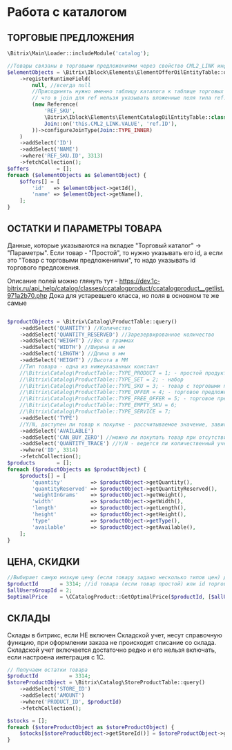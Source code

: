# Работа с каталогом

## ТОРГОВЫЕ ПРЕДЛОЖЕНИЯ
```php
\Bitrix\Main\Loader::includeModule('catalog');

//Товары связаны в торговыми предложениями через свойство CML2_LINK инфоблока торговых предложений. Тут пишется id товара.
$elementObjects = \Bitrix\Iblock\Elements\ElementOfferOilEntityTable::query()
    ->registerRuntimeField(
        null, //всегда null
        //Присодинять нужно именно таблицу каталога к таблице торговых предложений, иначе ошибка будет из-за того,
        // что в join для ref нельзя указывать вложенные поля типа ref.CML2_LINK.VALUE
        (new Reference(
            'REF_SKU',
            \Bitrix\Iblock\Elements\ElementCatalogOilEntityTable::class,
            Join::on('this.CML2_LINK.VALUE', 'ref.ID'),
        ))->configureJoinType(Join::TYPE_INNER)
    )
    ->addSelect('ID')
    ->addSelect('NAME')
    ->where('REF_SKU.ID', 3313)
    ->fetchCollection();
$offers         = [];
foreach ($elementObjects as $elementObject) {
    $offers[] = [
        'id'   => $elementObject->getId(),
        'name' => $elementObject->getName(),
    ];
}
```
## ОСТАТКИ И ПАРАМЕТРЫ ТОВАРА

Данные, которые указываются на вкладке "Торговый каталог" -> "Параметры".
Если товар - "Простой", то нужно указывать его id, а если это "Товар с торговыми предложениями", то надо указывать id торгового предложения.

Описание полей можно глянуть тут - https://dev.1c-bitrix.ru/api_help/catalog/classes/ccatalogproduct/ccatalogproduct__getlist.971a2b70.php
Дока для устаревшего класса, но поля в основном те же самые

```php

$productObjects = \Bitrix\Catalog\ProductTable::query()
    ->addSelect('QUANTITY') //Количество
    ->addSelect('QUANTITY_RESERVED') //Зарезервированное количество
    ->addSelect('WEIGHT') //Вес в граммах
    ->addSelect('WIDTH') //Ширина в мм
    ->addSelect('LENGTH') //Длина в мм
    ->addSelect('HEIGHT') //Высота в ММ
    //Тип товара - одна из нижеуказанных констант
    //\Bitrix\Catalog\ProductTable::TYPE_PRODUCT = 1; - простой продукт
    //\Bitrix\Catalog\ProductTable::TYPE_SET = 2; - набор
    //\Bitrix\Catalog\ProductTable::TYPE_SKU = 3; - товар с торговыми предложениями
    //\Bitrix\Catalog\ProductTable::TYPE_OFFER = 4; - торговое предложение
    //\Bitrix\Catalog\ProductTable::TYPE_FREE_OFFER = 5; - торговое предложение без привязки к товару (обычно такого быть не должно)
    //\Bitrix\Catalog\ProductTable::TYPE_EMPTY_SKU = 6;
    //\Bitrix\Catalog\ProductTable::TYPE_SERVICE = 7;
    ->addSelect('TYPE')
    //Y/N, доступен ли товар к покупке - рассчитываемое значение, зависит от настроек (количественный учет включен или нет, разрешена ли покупка при 0 и т.д.)
    ->addSelect('AVAILABLE')
    ->addSelect('CAN_BUY_ZERO') //можно ли покупать товар при отсутствии остатков (остатки просто будут уходить в минус)
    ->addSelect('QUANTITY_TRACE') //Y/N - ведется ли количественный учет по товару
    ->where('ID', 3314)
    ->fetchCollection();
$products       = [];
foreach ($productObjects as $productObject) {
    $products[] = [
        'quantity'         => $productObject->getQuantity(),
        'quantityReserved' => $productObject->getQuantityReserved(),
        'weightInGrams'    => $productObject->getWeight(),
        'width'            => $productObject->getWidth(),
        'length'           => $productObject->getLength(),
        'height'           => $productObject->getHeight(),
        'type'             => $productObject->getType(),
        'available'        => $productObject->getAvailable(),
    ];
}
```
## ЦЕНА, СКИДКИ
```php
//Выбирает самую низкую цену (если товару задано несколько типов цен) для указанных групп пользователя и применяет скидки
$productId       = 3314; //id товара (если товар простой) или id торгового предложения
$allUsersGroupId = 2;
$optimalPrice    = \CCatalogProduct::GetOptimalPrice($productId, [$allUsersGroupId]);
```
## СКЛАДЫ
Склады в битрикс, если НЕ включен Складской учет, несут справочную функцию, при оформлении заказа не происходит списание со склада.
Складской учет включается достаточно редко и его нельзя включать, если настроена интеграция с 1С.
```php
// Получаем остатки товара
$productId          = 3314;
$storeProductObject = \Bitrix\Catalog\StoreProductTable::query()
    ->addSelect('STORE_ID')
    ->addSelect('AMOUNT')
    ->where('PRODUCT_ID', $productId)
    ->fetchCollection();

$stocks = [];
foreach ($storeProductObject as $storeProductObject) {
    $stocks[$storeProductObject->getStoreId()] = $storeProductObject->getAmount();
}
```